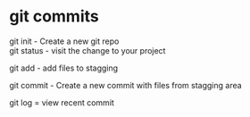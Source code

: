 # git commits

git init - Create a new git repo
<br />
git status - visit the change to your project 
<br />

git add - add files to stagging 
<br />

git commit - Create a new commit with files from stagging area
<br />

git log = view recent commit
<br />

